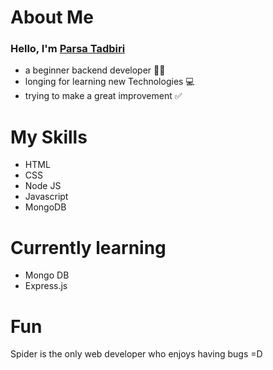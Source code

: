 # About Me

### Hello, I'm [Parsa Tadbiri](https://github.com/ParsaTDR?tab=overview&from=2022-04-01&to=2022-04-30)
- a beginner backend developer 👨‍💻
- longing for learning new Technologies 💻
- trying to make a great improvement ✅

# My Skills

- HTML
- CSS
- Node JS
- Javascript
- MongoDB

# Currently learning

- Mongo DB
- Express.js

# Fun
Spider is the only web developer who enjoys having bugs =D
